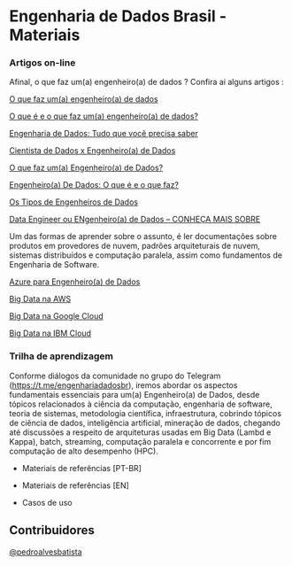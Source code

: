 # Engenharia de Dados Brasil - Materiais


### Artigos on-line

Afinal, o que faz um(a) engenheiro(a) de dados ? Confira ai alguns artigos :

[O que faz um(a) engenheiro(a) de dados](https://datascienceacademy.com.br/blog/o-que-faz-um-engenheiro-de-dados/)

[O que é e o que faz um(a) engenheiro(a) de dados?](https://cio.com.br/o-que-e-e-o-que-faz-um-engenheiro-de-dados/)

[Engenharia de Dados: Tudo que você precisa saber](https://fia.com.br/blog/engenharia-de-dados/)

[Cientista de Dados x Engenheiro(a) de Dados](https://www.cienciaedados.com/cientista-de-dados-x-engenheiro-de-dados/)

[O que faz um(a) Engenheiro(a) de Dados?](https://medium.com/data-hackers/o-que-faz-um-engenheiro-de-dados-fdcb0bca966b)

[Engenheiro(a) De Dados: O que é e o que faz?](https://clickaonline.com/blog/engenheiro-de-dados-o-que-e-e-o-que-faz/)

[Os Tipos de Engenheiros de Dados](https://medium.com/data-hackers/os-tipos-de-engenheiros-de-dados-c3674b4d74d1)

[Data Engineer ou ENgenheiro(a) de Dados – CONHEÇA MAIS SOBRE](https://www.cetax.com.br/blog/data-engineer-ou-engenheiro-de-dados/)

Um das formas de aprender sobre o assunto, é ler documentações sobre produtos em provedores de nuvem, padrões arquiteturais de nuvem, sistemas distribuídos e computação paralela, assim como fundamentos de Engenharia de Software.

[Azure para Engenheiro(a) de Dados](https://docs.microsoft.com/pt-br/learn/paths/azure-for-the-data-engineer/)


[Big Data na AWS](https://aws.amazon.com/pt/big-data/getting-started/)


[Big Data na Google Cloud](https://cloud.google.com/solutions/big-data/)


[Big Data na IBM Cloud](https://www.ibm.com/cloud/blog/implementing-big-data-platform-cloud)


### Trilha de aprendizagem

Conforme diálogos da comunidade no grupo do Telegram (https://t.me/engenhariadadosbr), iremos abordar os aspectos fundamentais essenciais para um(a) Engenheiro(a) de Dados, desde tópicos relacionados à ciência da computação, engenharia de software, teoria de sistemas, metodologia científica, infraestrutura, cobrindo tópicos de ciência de dados, inteligência artificial, mineração de dados, chegando até discussões a respeito de arquiteturas usadas em Big Data (Lambd e Kappa), batch, streaming, computação paralela e concorrente e por fim computação de alto desempenho (HPC).

* Materiais de referências [PT-BR]

* Materiais de referências [EN]

* Casos de uso

## Contribuidores

[@pedroalvesbatista](https://github.com/pedroalvesbatista)
